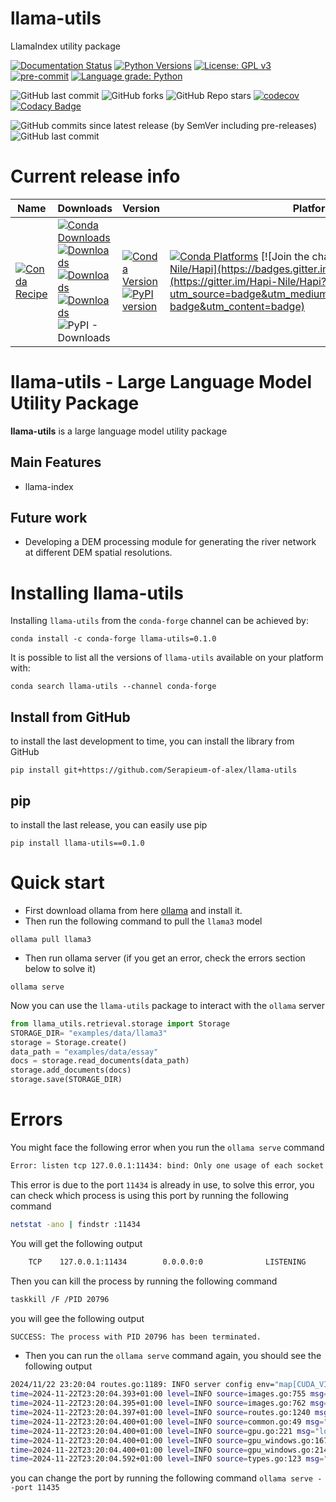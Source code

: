 # llama-utils
LlamaIndex utility package

[![Documentation Status](https://readthedocs.org/projects/llama-utils/badge/?version=latest)](https://llama-utils.readthedocs.io/en/latest/?badge=latest)
[![Python Versions](https://img.shields.io/pypi/pyversions/llama-utils.png)](https://img.shields.io/pypi/pyversions/llama-utils)
[![License: GPL v3](https://img.shields.io/badge/License-GPLv3-blue.svg)](https://www.gnu.org/licenses/gpl-3.0)
[![pre-commit](https://img.shields.io/badge/pre--commit-enabled-brightgreen?logo=pre-commit&logoColor=white)](https://github.com/pre-commit/pre-commit)
[![Language grade: Python](https://img.shields.io/lgtm/grade/python/g/MAfarrag/llama-utils.svg?logo=lgtm&logoWidth=18)](https://lgtm.com/projects/g/MAfarrag/llama-utils/context:python)

![GitHub last commit](https://img.shields.io/github/last-commit/MAfarrag/llama-utils)
![GitHub forks](https://img.shields.io/github/forks/MAfarrag/llama-utils?style=social)
![GitHub Repo stars](https://img.shields.io/github/stars/MAfarrag/llama-utils?style=social)
[![codecov](https://codecov.io/gh/Serapieum-of-alex/llama-utils/branch/main/graph/badge.svg?token=g0DV4dCa8N)](https://codecov.io/gh/Serapieum-of-alex/llama-utils)
[![Codacy Badge](https://app.codacy.com/project/badge/Grade/5e3aa4d0acc843d1a91caf33545ecf03)](https://www.codacy.com/gh/Serapieum-of-alex/llama-utils/dashboard?utm_source=github.com&amp;utm_medium=referral&amp;utm_content=Serapieum-of-alex/llama-utils&amp;utm_campaign=Badge_Grade)

![GitHub commits since latest release (by SemVer including pre-releases)](https://img.shields.io/github/commits-since/mafarrag/llama-utils/0.5.0?include_prereleases&style=plastic)
![GitHub last commit](https://img.shields.io/github/last-commit/mafarrag/llama-utils)

Current release info
====================

| Name                                                                                                                 | Downloads                                                                                                                                                                                                                                                                                                                                                                                                                                                                                                                   | Version                                                                                                                                                                                                                     | Platforms                                                                                                                                                                                                                                                                                                                                 |
|----------------------------------------------------------------------------------------------------------------------|-----------------------------------------------------------------------------------------------------------------------------------------------------------------------------------------------------------------------------------------------------------------------------------------------------------------------------------------------------------------------------------------------------------------------------------------------------------------------------------------------------------------------------|-----------------------------------------------------------------------------------------------------------------------------------------------------------------------------------------------------------------------------|-------------------------------------------------------------------------------------------------------------------------------------------------------------------------------------------------------------------------------------------------------------------------------------------------------------------------------------------|
| [![Conda Recipe](https://img.shields.io/badge/recipe-llama-utils-green.svg)](https://anaconda.org/conda-forge/llama-utils) | [![Conda Downloads](https://img.shields.io/conda/dn/conda-forge/llama-utils.svg)](https://anaconda.org/conda-forge/llama-utils) [![Downloads](https://pepy.tech/badge/llama-utils)](https://pepy.tech/project/llama-utils) [![Downloads](https://pepy.tech/badge/llama-utils/month)](https://pepy.tech/project/llama-utils)  [![Downloads](https://pepy.tech/badge/llama-utils/week)](https://pepy.tech/project/llama-utils)  ![PyPI - Downloads](https://img.shields.io/pypi/dd/llama-utils?color=blue&style=flat-square) | [![Conda Version](https://img.shields.io/conda/vn/conda-forge/llama-utils.svg)](https://anaconda.org/conda-forge/llama-utils) [![PyPI version](https://badge.fury.io/py/llama-utils.svg)](https://badge.fury.io/py/llama-utils) | [![Conda Platforms](https://img.shields.io/conda/pn/conda-forge/llama-utils.svg)](https://anaconda.org/conda-forge/llama-utils) [![Join the chat at https://gitter.im/Hapi-Nile/Hapi](https://badges.gitter.im/Hapi-Nile/Hapi.svg)](https://gitter.im/Hapi-Nile/Hapi?utm_source=badge&utm_medium=badge&utm_campaign=pr-badge&utm_content=badge) |

llama-utils - Large Language Model Utility Package
=====================================================================
**llama-utils** is a large language model utility package


Main Features
-------------

- llama-index

Future work
-------------

- Developing a DEM processing module for generating the river network at different DEM spatial resolutions.

Installing llama-utils
===============

Installing `llama-utils` from the `conda-forge` channel can be achieved by:

```
conda install -c conda-forge llama-utils=0.1.0
```

It is possible to list all the versions of `llama-utils` available on your platform with:

```
conda search llama-utils --channel conda-forge
```

## Install from GitHub

to install the last development to time, you can install the library from GitHub

```
pip install git+https://github.com/Serapieum-of-alex/llama-utils
```

## pip

to install the last release, you can easily use pip

```
pip install llama-utils==0.1.0
```

Quick start
===========
- First download ollama from here [ollama](https://ollama.com/download) and install it.
- Then run the following command to pull the `llama3` model
```
ollama pull llama3
```
- Then run ollama server (if you get an error, check the errors section below to solve it)
```
ollama serve
```
Now you can use the `llama-utils` package to interact with the `ollama` server

```python
from llama_utils.retrieval.storage import Storage
STORAGE_DIR= "examples/data/llama3"
storage = Storage.create()
data_path = "examples/data/essay"
docs = storage.read_documents(data_path)
storage.add_documents(docs)
storage.save(STORAGE_DIR)
```


Errors
======
You might face the following error when you run the `ollama serve` command
```bash
Error: listen tcp 127.0.0.1:11434: bind: Only one usage of each socket address (protocol/network address/port) is normally permitted.
```
This error is due to the port `11434` is already in use, to solve this error, you can check which process is using this port by running the following command
```bash
netstat -ano | findstr :11434
```
You will get the following output
```bash
    TCP    127.0.0.1:11434        0.0.0.0:0              LISTENING       20796
```
Then you can kill the process by running the following command
```bash
taskkill /F /PID 20796
```
you will gee the following output
```bash
SUCCESS: The process with PID 20796 has been terminated.
```

- Then you can run the `ollama serve` command again, you should see the following output
```bash
2024/11/22 23:20:04 routes.go:1189: INFO server config env="map[CUDA_VISIBLE_DEVICES: GPU_DEVICE_ORDINAL: HIP_VISIBLE_DEVICES: HSA_OVERRIDE_GFX_VERSION: HTTPS_PROXY: HTTP_PROXY: NO_PROXY: OLLAMA_DEBUG:false OLLAMA_FLASH_ATTENTION:false OLLAMA_GPU_OVERHEAD:0 OLLAMA_HOST:http://127.0.0.1:11434 OLLAMA_INTEL_GPU:false OLLAMA_KEEP_ALIVE:5m0s OLLAMA_LLM_LIBRARY: OLLAMA_LOAD_TIMEOUT:5m0s OLLAMA_MAX_LOADED_MODELS:0 OLLAMA_MAX_QUEUE:512 OLLAMA_MODELS:C:\\Users\\eng_m\\.ollama\\models OLLAMA_MULTIUSER_CACHE:false OLLAMA_NOHISTORY:false OLLAMA_NOPRUNE:false OLLAMA_NUM_PARALLEL:0 OLLAMA_ORIGINS:[http://localhost https://localhost http://localhost:* https://localhost:* http://127.0.0.1 https://127.0.0.1 http://127.0.0.1:* https://127.0.0.1:* http://0.0.0.0 https://0.0.0.0 http://0.0.0.0:* https://0.0.0.0:* app://* file://* tauri://* vscode-webview://*] OLLAMA_SCHED_SPREAD:false OLLAMA_TMPDIR: ROCR_VISIBLE_DEVICES:]"
time=2024-11-22T23:20:04.393+01:00 level=INFO source=images.go:755 msg="total blobs: 28"
time=2024-11-22T23:20:04.395+01:00 level=INFO source=images.go:762 msg="total unused blobs removed: 0"
time=2024-11-22T23:20:04.397+01:00 level=INFO source=routes.go:1240 msg="Listening on 127.0.0.1:11434 (version 0.4.1)"
time=2024-11-22T23:20:04.400+01:00 level=INFO source=common.go:49 msg="Dynamic LLM libraries" runners="[cpu cpu_avx cpu_avx2 cuda_v11 cuda_v12 rocm]"
time=2024-11-22T23:20:04.400+01:00 level=INFO source=gpu.go:221 msg="looking for compatible GPUs"
time=2024-11-22T23:20:04.400+01:00 level=INFO source=gpu_windows.go:167 msg=packages count=1
time=2024-11-22T23:20:04.400+01:00 level=INFO source=gpu_windows.go:214 msg="" package=0 cores=8 efficiency=0 threads=16
time=2024-11-22T23:20:04.592+01:00 level=INFO source=types.go:123 msg="inference compute" id=GPU-04f76f9a-be0a-544b-9a6f-8607b8d0a9ab library=cuda variant=v12 compute=8.6 driver=12.6 name="NVIDIA GeForce RTX 3060 Ti" total="8.0 GiB" available="7.0 GiB"
```

you can change the port by running the following command
`ollama serve --port 11435`
